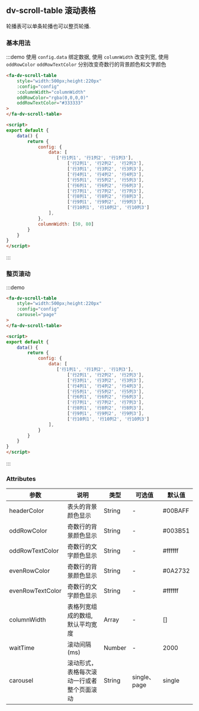 ## dv-scroll-table 滚动表格
轮播表可以单条轮播也可以整页轮播.

### 基本用法
:::demo 使用 `config.data` 绑定数据, 使用 `columnWidth` 改变列宽, 使用 `oddRowColor` `oddRowTextColor` 分别改变奇数行的背景颜色和文字颜色
```html
<fa-dv-scroll-table 
    style="width:500px;height:220px"
    :config="config"  
    :columnWidth="columnWidth" 
    oddRowColor="rgba(0,0,0,0)" 
    oddRowTextColor="#333333"
>
</fa-dv-scroll-table>

<script>
export default {
    data() {
        return {
            config: {
                data: [
                   ['行1列1', '行1列2', '行1列3'],
                       ['行2列1', '行2列2', '行2列3'],
                       ['行3列1', '行3列2', '行3列3'],
                       ['行4列1', '行4列2', '行4列3'],
                       ['行5列1', '行5列2', '行5列3'],
                       ['行6列1', '行6列2', '行6列3'],
                       ['行7列1', '行7列2', '行7列3'],
                       ['行8列1', '行8列2', '行8列3'],
                       ['行9列1', '行9列2', '行9列3'],
                       ['行10列1', '行10列2', '行10列3']
                ],
            },
            columnWidth: [50, 80]
        }   
    }
}
</script>
```
:::

### 整页滚动
:::demo 
```html
<fa-dv-scroll-table 
    style="width:500px;height:220px"
    :config="config"  
    carousel="page"
>
</fa-dv-scroll-table>

<script>
export default {
    data() {
        return {
            config: {
                data: [
                   ['行1列1', '行1列2', '行1列3'],
                       ['行2列1', '行2列2', '行2列3'],
                       ['行3列1', '行3列2', '行3列3'],
                       ['行4列1', '行4列2', '行4列3'],
                       ['行5列1', '行5列2', '行5列3'],
                       ['行6列1', '行6列2', '行6列3'],
                       ['行7列1', '行7列2', '行7列3'],
                       ['行8列1', '行8列2', '行8列3'],
                       ['行9列1', '行9列2', '行9列3'],
                       ['行10列1', '行10列2', '行10列3']
                ],
            }
        }   
    }
}
</script>
```
:::

### Attributes
| 参数      | 说明    | 类型      | 可选值       | 默认值   |
|---------- |-------- |---------- |-------------  |-------- |
| headerColor     | 表头的背景颜色显示   | String  |  - |#00BAFF|
| oddRowColor     | 奇数行的背景颜色显示   | String  |  - | #003B51|
| oddRowTextColor     | 奇数行的文字颜色显示   | String  | -| #ffffff |
| evenRowColor     | 奇数行的背景颜色显示   | String  | - | #0A2732 |
| evenRowTextColor     | 奇数行的文字颜色显示   | String  | - | #ffffff|
| columnWidth     | 表格列宽组成的数组, 默认平均宽度   | Array  |  - | []|
| waitTime     | 滚动间隔 (ms)  | Number  |  - |2000 |
| carousel     | 滚动形式， 表格每次滚动一行或者整个页面滚动  | String  |  single、page |single |


